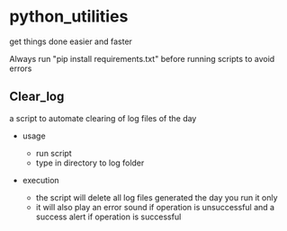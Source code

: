 # python_utilities
get things done easier and faster

Always run "pip install requirements.txt" before running scripts to avoid errors

## **Clear_log**

a script to automate clearing of log files of the day

* usage
    - run script
    - type in directory to log folder

* execution
    - the script will delete all log files generated the day you run it only
    - it will also play an error sound if operation is unsuccessful and a success alert if operation is successful 
 
 
 

